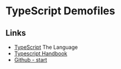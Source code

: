 # TypeScript Demofiles

## Links

* [TypeScript](https://www.typescriptlang.org/) The Language
* [Typescript Handbook](<https://www.typescriptlang.org/docs/handbook/intro.html>)
* [Github - start](<https://github.com/jweken/demo/tree/master/ts>)
